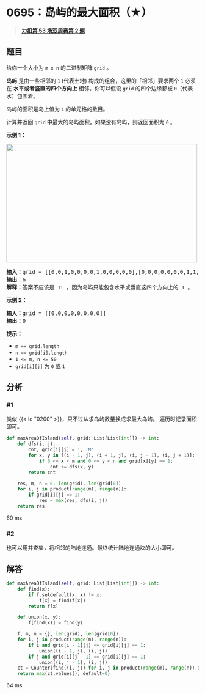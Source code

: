 # 0695：岛屿的最大面积（★）


> <u>**[力扣第 53 场双周赛第 2 题](https://leetcode.cn/problems/max-area-of-island/)**</u>

## 题目

<p>给你一个大小为 <code>m x n</code> 的二进制矩阵 <code>grid</code> 。</p>

<p><strong>岛屿</strong> 是由一些相邻的 <code>1</code> (代表土地) 构成的组合，这里的「相邻」要求两个 <code>1</code> 必须在 <strong>水平或者竖直的四个方向上 </strong>相邻。你可以假设 <code>grid</code> 的四个边缘都被 <code>0</code>（代表水）包围着。</p>

<p>岛屿的面积是岛上值为 <code>1</code> 的单元格的数目。</p>

<p>计算并返回 <code>grid</code> 中最大的岛屿面积。如果没有岛屿，则返回面积为 <code>0</code> 。</p>



<p><strong>示例 1：</strong></p>
<img alt="" src="https://assets.leetcode.com/uploads/2021/05/01/maxarea1-grid.jpg" style="width: 500px; height: 310px;" />
<pre>
<strong>输入：</strong>grid = [[0,0,1,0,0,0,0,1,0,0,0,0,0],[0,0,0,0,0,0,0,1,1,1,0,0,0],[0,1,1,0,1,0,0,0,0,0,0,0,0],[0,1,0,0,1,1,0,0,1,0,1,0,0],[0,1,0,0,1,1,0,0,1,1,1,0,0],[0,0,0,0,0,0,0,0,0,0,1,0,0],[0,0,0,0,0,0,0,1,1,1,0,0,0],[0,0,0,0,0,0,0,1,1,0,0,0,0]]
<strong>输出：</strong>6
<strong>解释：</strong>答案不应该是 <code>11</code> ，因为岛屿只能包含水平或垂直这四个方向上的 <code>1</code> 。
</pre>

<p><strong>示例 2：</strong></p>

<pre>
<strong>输入：</strong>grid = [[0,0,0,0,0,0,0,0]]
<strong>输出：</strong>0
</pre>



<p><strong>提示：</strong></p>

<ul>
<li><code>m == grid.length</code></li>
<li><code>n == grid[i].length</code></li>
<li><code>1 &lt;= m, n &lt;= 50</code></li>
<li><code>grid[i][j]</code> 为 <code>0</code> 或 <code>1</code></li>
</ul>


## 分析

### #1

类似 {{< lc "0200" >}}，只不过从求岛屿数量换成求最大岛屿。
遍历时记录面积即可。

```python
def maxAreaOfIsland(self, grid: List[List[int]]) -> int:
    def dfs(i, j):
        cnt, grid[i][j] = 1, 'M'
        for x, y in [(i - 1, j), (i + 1, j), (i, j - 1), (i, j + 1)]:
            if 0 <= x < m and 0 <= y < n and grid[x][y] == 1:
                cnt += dfs(x, y)
        return cnt

    res, m, n = 0, len(grid), len(grid[0])
    for i, j in product(range(m), range(n)):
        if grid[i][j] == 1:
            res = max(res, dfs(i, j))
    return res
```
60 ms

### #2

也可以用并查集，将相邻的陆地连通。最终统计陆地连通块的大小即可。

## 解答

```python
def maxAreaOfIsland(self, grid: List[List[int]]) -> int:
    def find(x):
        if f.setdefault(x, x) != x:
            f[x] = find(f[x])
        return f[x]

    def union(x, y):
        f[find(x)] = find(y)

    f, m, n = {}, len(grid), len(grid[0])
    for i, j in product(range(m), range(n)):
        if i and grid[i - 1][j] == grid[i][j] == 1:
            union((i - 1, j), (i, j))
        if j and grid[i][j - 1] == grid[i][j] == 1:
            union((i, j - 1), (i, j))
    ct = Counter(find((i, j)) for i, j in product(range(m), range(n)) if grid[i][j] == 1)
    return max(ct.values(), default=0)
```
64 ms

